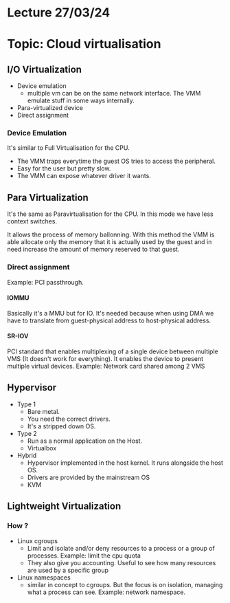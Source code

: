 # Lecture 27/03/24

# Topic: Cloud virtualisation

## I/O Virtualization

- Device emulation
  - multiple vm can be on the same network interface. The VMM emulate stuff in some ways internally.
- Para-virtualized device
- Direct assignment

### Device Emulation

It's similar to Full Virtualisation for the CPU.
- The VMM traps everytime the guest OS tries to access the peripheral.
- Easy for the user but pretty slow.
- The VMM can expose whatever driver it wants.

## Para Virtualization

It's the same as Paravirtualisation for the CPU. In this mode we have less context switches.

It allows the process of memory ballonning. With this method the VMM is able allocate only the memory that it is actually used by the guest and in need increase the amount of memory reserved to that guest.

### Direct assignment

Example: PCI passthrough.

#### IOMMU

Basically it's a MMU but for IO.
It's needed because when using DMA we have to translate from guest-physical address to host-physical address.

#### SR-IOV

PCI standard that enables multiplexing of a single device between multiple VMS (It doesn't work for everything).
It enables the device to present multiple virtual devices.
Example: Network card shared among 2 VMS

## Hypervisor

- Type 1
  - Bare metal.
  - You need the correct drivers.
  - It's a stripped down OS.
- Type 2
  - Run as a normal application on the Host.
  - Virtualbox
- Hybrid
  - Hypervisor implemented in the host kernel. It runs alongside the host OS.
  - Drivers are provided by the mainstream OS
  - KVM

## Lightweight Virtualization

### How ?

- Linux cgroups
  - Limit and isolate and/or deny resources to a process or a group of processes. Example: limit the cpu quota
  - They also give you accounting. Useful to see how many resources are used by a specific group
- Linux namespaces
  - similar in concept to cgroups.
  But the focus is on isolation, managing what a process can see.
  Example: network namespace.